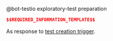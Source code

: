 
@bot-testio exploratory-test preparation
```json
$$REQUIRED_INFORMATION_TEMPLATE$$
```
As response to [test creation trigger]($$CREATE_COMMENT_URL$$).